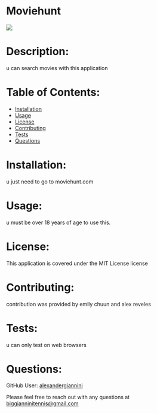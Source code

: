# Moviehunt

  <img src="https://img.shields.io/static/v1?label=license&message=MIT License&color=yellow"/>
  
  # Description: 
  u can search movies with this application
  

  # Table of Contents:

  * [Installation](#installation)
  * [Usage](#usage)
  * [License](#license)
  * [Contributing](#contributing)
  * [Tests](#tests)
  * [Questions](#questions)

  # Installation: 
  u just need to go to moviehunt.com

  # Usage: 
  u must be over 18 years of age to use this.

  # License: 
  This application is covered under the MIT License license

  # Contributing: 
  contribution was provided by emily chuun and alex reveles

  # Tests: 
  u can only test on web browsers

  # Questions: 
  GitHub User: [alexandergiannini](https://github.com/alexandergiannini)

  Please feel free to reach out with any questions at biggianninitennis@gmail.com